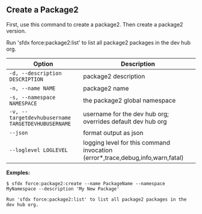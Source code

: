 ## Create a Package2

First, use this command to create a package2. Then create a package2 version.

Run 'sfdx force:package2:list' to list all package2 packages in the dev hub org.



Option | Description
--- | --- 
```-d, --description DESCRIPTION``` | package2 description
```-n, --name NAME``` | package2 name
```-s, --namespace NAMESPACE``` | the package2 global namespace
```-v, --targetdevhubusername TARGETDEVHUBUSERNAME``` | username for the dev hub org; overrides default dev hub org
```--json``` | format output as json
```--loglevel LOGLEVEL``` | logging level for this command invocation (error*,trace,debug,info,warn,fatal)


__Exmples:__ 

```
$ sfdx force:package2:create --name PackageName --namespace MyNamespace --description 'My New Package'

Run 'sfdx force:package2:list' to list all package2 packages in the dev hub org.

```

